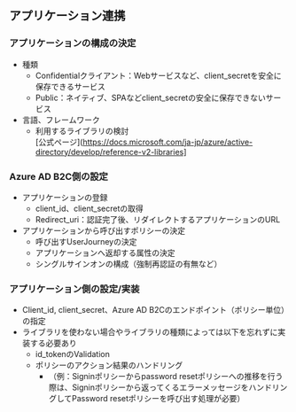 ## アプリケーション連携  

### アプリケーションの構成の決定  
- 種類  
  - Confidentialクライアント：Webサービスなど、client_secretを安全に保存できるサービス  
  - Public：ネイティブ、SPAなどclient_secretの安全に保存できないサービス  
- 言語、フレームワーク  
  - 利用するライブラリの検討  
    [公式ページ](https://docs.microsoft.com/ja-jp/azure/active-directory/develop/reference-v2-libraries]  

### Azure AD B2C側の設定   
- アプリケーションの登録  
  - client_id、client_secretの取得  
  - Redirect_uri：認証完了後、リダイレクトするアプリケーションのURL  
- アプリケーションから呼び出すポリシーの決定  
  - 呼び出すUserJourneyの決定  
  - アプリケーションへ返却する属性の決定  
  - シングルサインオンの構成（強制再認証の有無など）  

### アプリケーション側の設定/実装
- Client_id, client_secret、Azure AD B2Cのエンドポイント（ポリシー単位）の指定  
- ライブラリを使わない場合やライブラリの種類によっては以下を忘れずに実装する必要あり  
  - id_tokenのValidation
  - ポリシーのアクション結果のハンドリング
    - （例：Signinポリシーからpassword resetポリシーへの推移を行う際は、Signinポリシーから返ってくるエラーメッセージをハンドリングしてPassword resetポリシーを呼び出す処理が必要）

